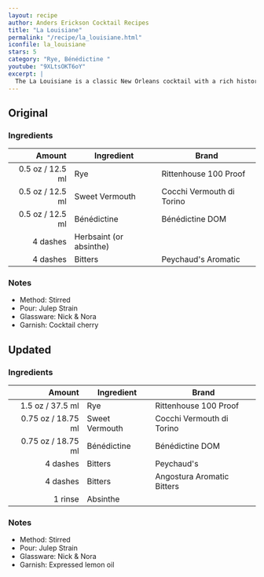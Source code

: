 ```yaml
---
layout: recipe
author: Anders Erickson Cocktail Recipes
title: "La Louisiane"
permalink: "/recipe/la_louisiane.html"
iconfile: la_louisiane
stars: 5
category: "Rye, Bénédictine "
youtube: "9XLtsOKT6oY"
excerpt: |
  The La Louisiane is a classic New Orleans cocktail with a rich history dating back to the 19th century. It is a rye-based Sweet Manhattan made even sweeter with herbal Bénédictine liqueur and bittered with Peychaud's and absinthe.
---
```


<div class="subrecipe" markdown="1">

## Original

### Ingredients

|   Amount | Ingredient              | Brand                     |
| -------: | ----------------------- | ------------------------- |
|   0.5 oz / 12.5 ml | Rye                     | Rittenhouse 100 Proof     |
|   0.5 oz / 12.5 ml | Sweet Vermouth          | Cocchi Vermouth di Torino |
|   0.5 oz / 12.5 ml | Bénédictine             | Bénédictine DOM           |
| 4 dashes | Herbsaint (or absinthe) |
| 4 dashes | Bitters                 | Peychaud's Aromatic       |

### Notes

- Method: Stirred
- Pour: Julep Strain
- Glassware: Nick & Nora
- Garnish: Cocktail cherry

</div>
<div class="subrecipe" markdown="1">

## Updated

### Ingredients

|   Amount | Ingredient     | Brand                      |
| -------: | -------------- | -------------------------- |
|   1.5 oz / 37.5 ml | Rye            | Rittenhouse 100 Proof      |
|  0.75 oz / 18.75 ml | Sweet Vermouth | Cocchi Vermouth di Torino  |
|  0.75 oz / 18.75 ml | Bénédictine    | Bénédictine DOM            |
| 4 dashes | Bitters        | Peychaud's                 |
| 4 dashes | Bitters        | Angostura Aromatic Bitters |
|  1 rinse | Absinthe       |

### Notes

- Method: Stirred
- Pour: Julep Strain
- Glassware: Nick & Nora
- Garnish: Expressed lemon oil

</div>
